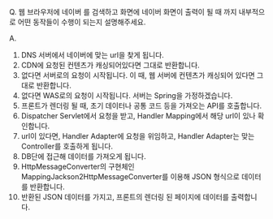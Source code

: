 Q.  웹 브라우저에 네이버 를 검색하고 화면에 네이버 화면이 출력이 될 때 까지 내부적으로 어떤 동작들이 수행이 되는지 설명해주세요.

A.  

1. DNS 서버에서 네이버에 맞는 url을 찾게 됩니다.
2. CDN에 요청된 컨텐츠가 캐싱되어있다면 그대로 반환합니다.
3. 없다면 서버로의 요청이 시작됩니다. 이 때, 웹 서버에 컨텐츠가 캐싱되어 있다면 그대로 반환합니다.
4. 없다면 WAS로의 요청이 시작됩니다. 서버는 Spring을 가정하겠습니다.
5. 프론트가 렌더링 될 때, 초기 데이터나 공통 코드 등을 가져오는 API를 호출합니다.
6. Dispatcher Servlet에서 요청을 받고, Handler Mapping에서 해당 url이 있나 확인합니다.
7. url이 있다면, Handler Adapter에 요청을 위임하고, Handler Adapter는 맞는 Controller를 호출하게 됩니다.
8. DB단에 접근해 데이터를 가져오게 됩니다.
9. HttpMessageConverter의 구현체인 MappingJackson2HttpMessageConverter를 이용해 JSON 형식으로 데이터를 반환합니다.
10. 반환된 JSON 데이터를 가지고, 프론트의 렌더링 된 페이지에 데이터를 출력합니다.
